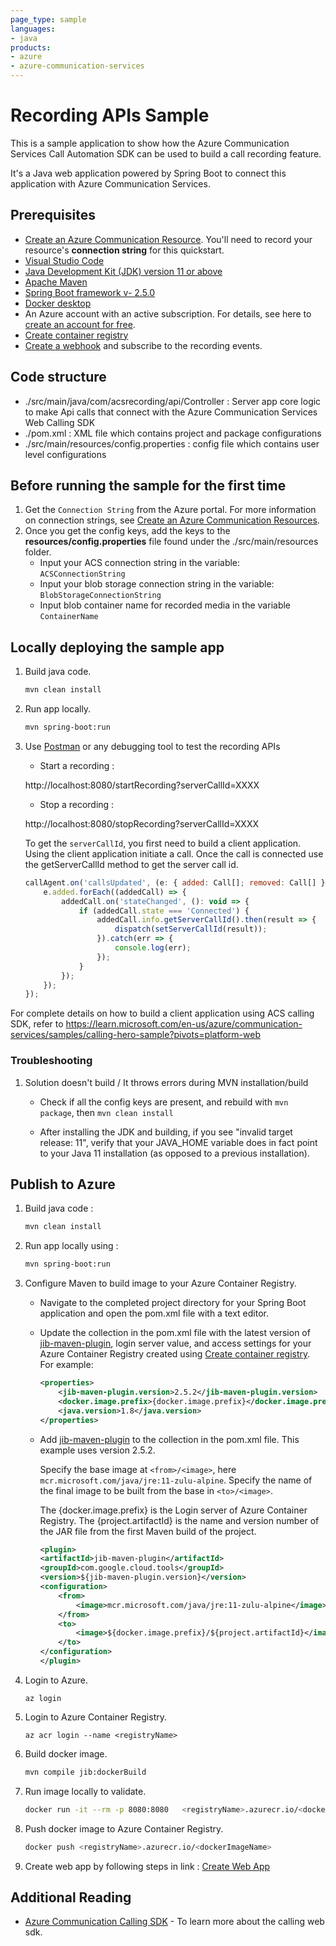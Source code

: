 ```yaml
---
page_type: sample
languages:
- java
products:
- azure
- azure-communication-services
---
```


# Recording APIs Sample

This is a sample application to show how the Azure Communication Services Call Automation SDK can be used to build a call recording feature.

It's a Java web application powered by Spring Boot to connect this application with Azure Communication Services.

## Prerequisites

- [Create an Azure Communication Resource](https://learn.microsoft.com/en-us/azure/communication-services/quickstarts/create-communication-resource). You'll need to record your resource\'s **connection string** for this quickstart.
- [Visual Studio Code](https://code.visualstudio.com/download)
- [Java Development Kit (JDK) version 11 or above](https://learn.microsoft.com/en-us/azure/developer/java/fundamentals/java-jdk-install)
- [Apache Maven](https://maven.apache.org/download.cgi)
- [Spring Boot framework v- 2.5.0](https://spring.io/projects/spring-boot)
- [Docker desktop](https://www.docker.com/products/docker-desktop)
- An Azure account with an active subscription. For details, see here to [create an account for free](https://azure.microsoft.com/free/?WT.mc_id=A261C142F).
- [Create container registry](https://learn.microsoft.com/en-us/azure/developer/java/spring-framework/deploy-spring-boot-java-app-on-linux#create-an-azure-container-registry-to-use-as-a-private-docker-registry)
- [Create a webhook](https://learn.microsoft.com/en-us/azure/communication-services/quickstarts/voice-video-calling/download-recording-file-sample) and subscribe to the recording events.


## Code structure

- ./src/main/java/com/acsrecording/api/Controller : Server app core logic to make Api calls that connect with the Azure Communication Services Web Calling SDK
- ./pom.xml : XML file which contains project and package configurations
- ./src/main/resources/config.properties : config file which contains user level configurations

## Before running the sample for the first time
1. Get the `Connection String` from the Azure portal. For more information on connection strings, see [Create an Azure Communication Resources](https://learn.microsoft.com/en-us/azure/communication-services/quickstarts/create-communication-resource).
2. Once you get the config keys, add the keys to the **resources/config.properties** file found under the ./src/main/resources folder.
	- Input your ACS connection string in the variable: `ACSConnectionString`
	- Input your blob storage connection string in the variable: `BlobStorageConnectionString`
	- Input blob container name for recorded media in the variable `ContainerName`

## Locally deploying the sample app

1. Build java code.

	```bash
	mvn clean install  
	```

1. Run app locally.

	```bash
	mvn spring-boot:run
	```

1. Use [Postman](https://www.postman.com/) or any debugging tool to test the recording APIs

	- Start a recording :

	http://localhost:8080/startRecording?serverCallId=XXXX

	- Stop a recording :

	http://localhost:8080/stopRecording?serverCallId=XXXX

	To get the `serverCallId`, you first need to build a client application. Using the client application initiate a call. Once the call is connected use the getServerCallId method to get the server call id.

	```JavaScript
	callAgent.on('callsUpdated', (e: { added: Call[]; removed: Call[] }): void => {
	    e.added.forEach((addedCall) => {
	        addedCall.on('stateChanged', (): void => {
	            if (addedCall.state === 'Connected') {
	                addedCall.info.getServerCallId().then(result => {
	                    dispatch(setServerCallId(result));
	                }).catch(err => {
	                    console.log(err);
	                });
	            }
	        });
	    });
	});
	```

 For complete details on how to build a client application using ACS calling SDK, refer to https://learn.microsoft.com/en-us/azure/communication-services/samples/calling-hero-sample?pivots=platform-web

### Troubleshooting

1. Solution doesn\'t build / It throws errors during MVN installation/build

	-  Check if all the config keys are present, and rebuild with `mvn package`, then `mvn clean install`

	- After installing the JDK and building, if you see "invalid target release: 11", verify that your JAVA_HOME variable does in fact point to your Java 11 installation (as opposed to a previous installation).

## Publish to Azure

1. Build java code :

	```bash
	mvn clean install  
	```

1. Run app locally using :

	```bash
	mvn spring-boot:run
 	```

1. Configure Maven to build image to your Azure Container Registry.

 	- Navigate to the completed project directory for your Spring Boot application and open the pom.xml file with a text editor.
 	- Update the <properties> collection in the pom.xml file with the latest version of [jib-maven-plugin](https://github.com/GoogleContainerTools/jib/tree/master/jib-maven-plugin), login server value, and access settings for your Azure Container Registry created using [Create container registry](https://learn.microsoft.com/en-us/azure/developer/java/spring-framework/deploy-spring-boot-java-app-on-linux#create-an-azure-container-registry-to-use-as-a-private-docker-registry). For example:

		```xml
		<properties>
			<jib-maven-plugin.version>2.5.2</jib-maven-plugin.version>
			<docker.image.prefix>{docker.image.prefix}</docker.image.prefix>
			<java.version>1.8</java.version>
		</properties>
		```
  	- Add [jib-maven-plugin](https://github.com/GoogleContainerTools/jib/tree/master/jib-maven-plugin) to the <plugins> collection in the pom.xml file. This example uses version 2.5.2.

		Specify the base image at ```<from>/<image>```, here ```mcr.microsoft.com/java/jre:11-zulu-alpine```. Specify the name of the final image to be built from the base in ```<to>/<image>```.

		The {docker.image.prefix} is the Login server of Azure Container Registry. The {project.artifactId} is the name and version number of the JAR file from the first Maven build of the project.

		```xml
		<plugin>
		<artifactId>jib-maven-plugin</artifactId>
		<groupId>com.google.cloud.tools</groupId>
		<version>${jib-maven-plugin.version}</version>
		<configuration>
			<from>
				<image>mcr.microsoft.com/java/jre:11-zulu-alpine</image>
			</from>
			<to>
				<image>${docker.image.prefix}/${project.artifactId}</image>
			</to>
		</configuration>
		</plugin>

		```


1. Login to Azure.

	```azurecli
	az login
	```

1. Login to Azure Container Registry.

	```azurecli
	az acr login --name <registryName>
	```

1. Build docker image.

	```bash
	mvn compile jib:dockerBuild  
	```

1. Run image locally to validate.

	```bash
	docker run -it --rm -p 8080:8080   <registryName>.azurecr.io/<dockerImageName>
	```

1. Push docker image to Azure Container Registry.

	```bash
	docker push <registryName>.azurecr.io/<dockerImageName>
	```

1. Create web app by following steps in link : [Create Web App](https://learn.microsoft.com/en-us/azure/developer/java/spring-framework/deploy-spring-boot-java-app-on-linux#create-a-web-app-on-linux-on-azure-app-service-using-your-container-image)

## Additional Reading

- [Azure Communication Calling SDK](https://learn.microsoft.com/en-us/azure/communication-services/concepts/voice-video-calling/calling-sdk-features) - To learn more about the calling web sdk.
